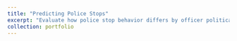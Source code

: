 ```yaml
---
title: "Predicting Police Stops"
excerpt: "Evaluate how police stop behavior differs by officer political party; suggest different privacy considerations to protect officer and civilian privacy "
collection: portfolio
---
```


